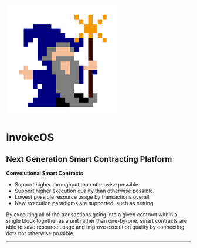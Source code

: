 ![](summoner-logo.png)
# InvokeOS
## Next Generation Smart Contracting Platform
**Convolutional Smart Contracts**
- Support higher throughput than otherwise possible.
- Support higher execution quality than otherwise possible.
- Lowest possible resource usage by transactions overall.
- New execution paradigms are supported, such as netting.

By executing all of the transactions going into a given contract within a single block together as a unit rather than one-by-one, smart contracts are able to save resource usage and improve execution quality by connecting dots not otherwise possible.

---